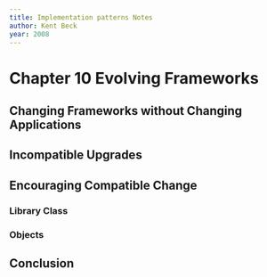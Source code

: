 ```yaml
---
title: Implementation patterns Notes
author: Kent Beck
year: 2008
---
```


# Chapter 10 Evolving Frameworks

## Changing Frameworks without Changing Applications

## Incompatible Upgrades

## Encouraging Compatible Change

### Library Class

### Objects

## Conclusion
